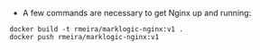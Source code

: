 - A few commands are necessary to get Nginx up and running:

```
docker build -t rmeira/marklogic-nginx:v1 .
docker push rmeira/marklogic-nginx:v1
```
